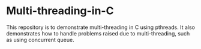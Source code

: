 # Multi-threading-in-C
This repository is to demonstrate multi-threading in C using pthreads. It also demonstrates how to handle problems raised due to multi-threading, such as using concurrent queue.

